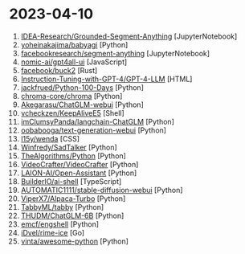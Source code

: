 # 2023-04-10

1. [IDEA-Research/Grounded-Segment-Anything](https://github.com/IDEA-Research/Grounded-Segment-Anything "Marrying Grounding DINO with Segment Anything & Stable Diffusion & BLIP - Automatically Detect , Segment and Generate Anything with Image and Text Inputs") [JupyterNotebook]
2. [yoheinakajima/babyagi](https://github.com/yoheinakajima/babyagi "") [Python]
3. [facebookresearch/segment-anything](https://github.com/facebookresearch/segment-anything "The repository provides code for running inference with the SegmentAnything Model (SAM), links for downloading the trained model checkpoints, and example notebooks that show how to use the model.") [JupyterNotebook]
4. [nomic-ai/gpt4all-ui](https://github.com/nomic-ai/gpt4all-ui "gpt4all chatbot ui") [JavaScript]
5. [facebook/buck2](https://github.com/facebook/buck2 "Build system, successor to Buck") [Rust]
6. [Instruction-Tuning-with-GPT-4/GPT-4-LLM](https://github.com/Instruction-Tuning-with-GPT-4/GPT-4-LLM "") [HTML]
7. [jackfrued/Python-100-Days](https://github.com/jackfrued/Python-100-Days "Python - 100天从新手到大师") [Python]
8. [chroma-core/chroma](https://github.com/chroma-core/chroma "the open source embedding database") [Python]
9. [Akegarasu/ChatGLM-webui](https://github.com/Akegarasu/ChatGLM-webui "A WebUI for ChatGLM-6B") [Python]
10. [vcheckzen/KeepAliveE5](https://github.com/vcheckzen/KeepAliveE5 "") [Shell]
11. [imClumsyPanda/langchain-ChatGLM](https://github.com/imClumsyPanda/langchain-ChatGLM "langchain-ChatGLM, local knowledge based ChatGLM with langchain ｜ 基于本地知识的 ChatGLM") [Python]
12. [oobabooga/text-generation-webui](https://github.com/oobabooga/text-generation-webui "A gradio web UI for running Large Language Models like LLaMA, llama.cpp, GPT-J, Pythia, OPT, and GALACTICA.") [Python]
13. [l15y/wenda](https://github.com/l15y/wenda "闻达：一个LLM调用平台。旨在通过使用为小模型外挂知识库查找的方式，在不能涌现的前提下实现近似于大模型的生成能力") [CSS]
14. [Winfredy/SadTalker](https://github.com/Winfredy/SadTalker "（CVPR 2023）SadTalker：Learning Realistic 3D Motion Coefficients for Stylized Audio-Driven Single Image Talking Face Animation") [Python]
15. [TheAlgorithms/Python](https://github.com/TheAlgorithms/Python "All Algorithms implemented in Python") [Python]
16. [VideoCrafter/VideoCrafter](https://github.com/VideoCrafter/VideoCrafter "A Toolkit for Text-to-Video Generation and Editing") [Python]
17. [LAION-AI/Open-Assistant](https://github.com/LAION-AI/Open-Assistant "OpenAssistant is a chat-based assistant that understands tasks, can interact with third-party systems, and retrieve information dynamically to do so.") [Python]
18. [BuilderIO/ai-shell](https://github.com/BuilderIO/ai-shell "A CLI that converts natural language to shell commands.") [TypeScript]
19. [AUTOMATIC1111/stable-diffusion-webui](https://github.com/AUTOMATIC1111/stable-diffusion-webui "Stable Diffusion web UI") [Python]
20. [ViperX7/Alpaca-Turbo](https://github.com/ViperX7/Alpaca-Turbo "Web UI to run alpaca model locally") [Python]
21. [TabbyML/tabby](https://github.com/TabbyML/tabby "Self-hosted AI coding assistant") [Python]
22. [THUDM/ChatGLM-6B](https://github.com/THUDM/ChatGLM-6B "ChatGLM-6B：开源双语对话语言模型 | An Open Bilingual Dialogue Language Model") [Python]
23. [emcf/engshell](https://github.com/emcf/engshell "An English-language shell for any OS, powered by LLMs") [Python]
24. [iDvel/rime-ice](https://github.com/iDvel/rime-ice "Rime 配置：雾凇拼音 | 长期维护的简体词库") [Go]
25. [vinta/awesome-python](https://github.com/vinta/awesome-python "A curated list of awesome Python frameworks, libraries, software and resources") [Python]
